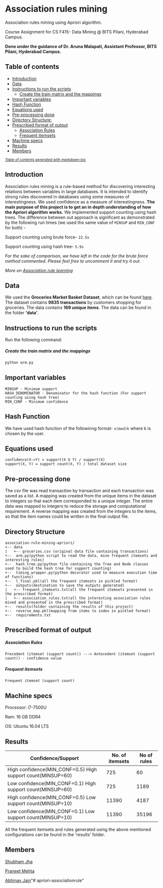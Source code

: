 # Association rules mining
Association rules mining using Apriori algorithm.

Course Assignment for CS F415- Data Mining @ BITS Pilani, Hyderabad Campus.

**Done under the guidance of Dr. Aruna Malapati, Assistant Professor, BITS Pilani, Hyderabad Campus.**

## Table of contents
* [Introduction](#introduction)
* [Data](#data)
* [Instructions to run the scripts](#instructions-to-run-the-scripts)
    * [Create the train matrix and the mappings](#create-the-train-matrix-and-the-mappings)
* [Important variables](#important-variables)
* [Hash Function](#hash-function)
* [Equations used](#equations-used)
* [Pre-processing done](#pre-processing-done)
* [Directory Structure:](#directory-structure-)
* [Prescribed format of output](#prescribed-format-of-output)
    * [Association Rules](#association-rules)
    * [Frequent itemsets](#frequent-itemsets)
* [Machine specs](#machine-specs-)
* [Results](#results)
* [Members](#members)

<small><i><a href='http://ecotrust-canada.github.io/markdown-toc/'>Table of contents generated with markdown-toc</a></i></small>

## Introduction
Association rules mining is a rule-based method for discovering interesting relations between variables in large databases. It is intended to identify strong rules discovered in databases using some measures of interestingness. We used confidence as a measure of interestingness.
**The main purpose of this project is to get an in depth understanding of how the Apriori algorithm works.**
We implemented support counting using hash trees. The difference between out approach is significant as demonstrated by the following run times (we used the same value of ```MINSUP``` and ```MIN_CONF``` for both) -

Support counting using brute force- ```22.5s```

Support counting using hash tree- ```5.9s ```

*For the sake of comparison, we have left in the code for the brute force method commented. Please feel free to uncomment it and try it out.*

*More on [Association rule learning](https://en.wikipedia.org/wiki/Association_rule_learning)*

## Data
We used the **Groceries Market Basket Dataset**, which can be found [here](http://www.sci.csueastbay.edu/~esuess/classes/Statistics_6620/Presentations/ml13/groceries.csv). The dataset contains **9835 transactions** by customers shopping for groceries. The data contains **169 unique items**. The data can be found in the folder **'data'**.

## Instructions to run the scripts
Run the following command:

##### Create the train matrix and the mappings
```python
python arm.py
```

## Important variables
```
MINSUP - Minimum support
HASH_DENOMINATOR - Denominator for the hash function (For support counting using hash tree)
MIN_CONF - Minimum confidence
```

## Hash Function
We have used hash function of the followinng format-
```x(mod)k```
where k is chosen by the user.

## Equations used
```
confidence(X->Y) = support(X U Y) / support(X)
support(X, Y) = support count(X, Y) / total dataset size
```


## Pre-processing done
The csv file was read transaction by transaction and each transaction was saved as a list.
A mapping was created from the unique items in the dataset to integers so that each item corresponded to a unique integer.
The entire data was mapped to integers to reduce the storage and computational requirement.
A reverse mapping was created from the integers to the items, so that the item names could be written in the final output file.

## Directory Structure
```
association-rule-mining-apriori/
+-- data
|   +-- groceries.csv (original data file containing transactions)
+--  arm.py(python script to read the data, mine frequent itemsets and interesting rules)
+--  hash_tree.py(python file containing the Tree and Node classes used to build the hash tree for support counting)
+--  timing_wrapper.py(python decorator used to measure execution time of functions)
+--  l_final.pkl(all the frequent itemsets in pickled format)
+--  outputs(destination to save the outputs generated)
|   +-- frequent_itemsets.txt(all the frequent itemsets presented in the prescribed format)
|   +-- association_rules.txt(all the interesting association rules mined and presented in the prescribed format)
+--  results(folder containing the results of this project)
+--  reverse_map.pkl(mapping from items to index in pickled format)
+--  requirements.txt
```

## Prescribed format of output
##### Association Rules
```
Precedent (itemset (support count)) ---> Antecedent (itemset (support count)) - confidence value
```

##### Frequent itemsets
```
Frequent itemset (support count)
```


## Machine specs
Processor: i7-7500U

Ram: 16 GB DDR4

OS: Ubuntu 16.04 LTS

## Results

| Confidence/Support | No. of itemsets | No of rules |
|---------------------|-------|--------|
| High confidence(MIN_CONF=0.5) High support count(MINSUP=60)               | 725  |  60      |
| Low confidence(MIN_CONF=0.1) High support count(MINSUP=60)              | 725   |    1189    |
| High confidence(MIN_CONF=0.5) Low support count(MINSUP=10)              | 11390   |    4187    |
| Low confidence(MIN_CONF=0.1) Low support count(MINSUP=10)              | 11390   |    35196    |

All the frequent itemsets and rules generated using the above mentioned configurations can be found in the 'results' folder.

## Members
[Shubham Jha](http://github.com/shubhamjha97)

[Praneet Mehta](http://github.com/praneetmehta)

[Abhinav Jain](http://github.com/abhinav1112)"# apriori-associationrule" 
